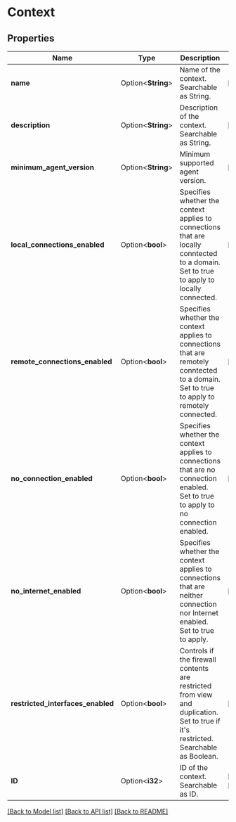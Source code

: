 # Context

## Properties

Name | Type | Description | Notes
------------ | ------------- | ------------- | -------------
**name** | Option<**String**> | Name of the context. Searchable as String. | [optional]
**description** | Option<**String**> | Description of the context. Searchable as String. | [optional]
**minimum_agent_version** | Option<**String**> | Minimum supported agent version. | [optional]
**local_connections_enabled** | Option<**bool**> | Specifies whether the context applies to connections that are locally conntected to a domain. Set to true to apply to locally connected. | [optional]
**remote_connections_enabled** | Option<**bool**> | Specifies whether the context applies to connections that are remotely conntected to a domain. Set to true to apply to remotely connected. | [optional]
**no_connection_enabled** | Option<**bool**> | Specifies whether the context applies to connections that are no connection enabled. Set to true to apply to no connection enabled. | [optional]
**no_internet_enabled** | Option<**bool**> | Specifies whether the context applies to connections that are neither connection nor Internet enabled. Set to true to apply. | [optional]
**restricted_interfaces_enabled** | Option<**bool**> | Controls if the firewall contents are restricted from view and duplication. Set to true if it's restricted. Searchable as Boolean. | [optional]
**ID** | Option<**i32**> | ID of the context. Searchable as ID. | [optional][readonly]

[[Back to Model list]](../README.md#documentation-for-models) [[Back to API list]](../README.md#documentation-for-api-endpoints) [[Back to README]](../README.md)


